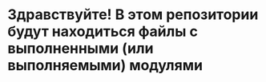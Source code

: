 # Здравствуйте! В этом репозитории будут находиться файлы с выполненными (или выполняемыми) модулями

